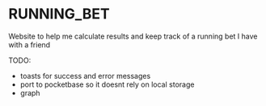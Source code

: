 # RUNNING_BET
Website to help me calculate results and keep track of a running bet I have with a friend

TODO:
- toasts for success and error messages
- port to pocketbase so it doesnt rely on local storage
- graph
